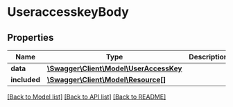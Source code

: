 # UseraccesskeyBody

## Properties
Name | Type | Description | Notes
------------ | ------------- | ------------- | -------------
**data** | [**\Swagger\Client\Model\UserAccessKey**](UserAccessKey.md) |  | [optional] 
**included** | [**\Swagger\Client\Model\Resource[]**](Resource.md) |  | [optional] 

[[Back to Model list]](../../README.md#documentation-for-models) [[Back to API list]](../../README.md#documentation-for-api-endpoints) [[Back to README]](../../README.md)

